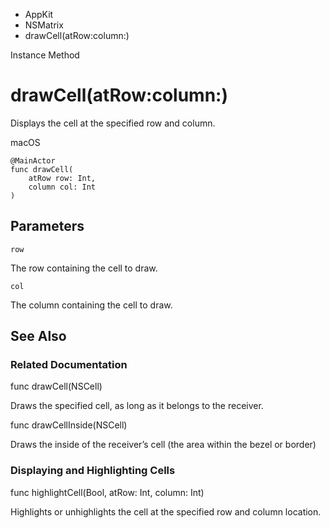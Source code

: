 

- AppKit
- NSMatrix
-  drawCell(atRow:column:) 

Instance Method

# drawCell(atRow:column:)

Displays the cell at the specified row and column.

macOS

``` source
@MainActor
func drawCell(
    atRow row: Int,
    column col: Int
)
```

## Parameters 

`row`  

The row containing the cell to draw.

`col`  

The column containing the cell to draw.

## See Also

### Related Documentation

func drawCell(NSCell)

Draws the specified cell, as long as it belongs to the receiver.

func drawCellInside(NSCell)

Draws the inside of the receiver’s cell (the area within the bezel or border)

### Displaying and Highlighting Cells

func highlightCell(Bool, atRow: Int, column: Int)

Highlights or unhighlights the cell at the specified row and column location.

